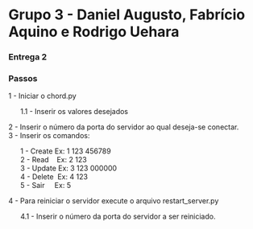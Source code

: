 # Grupo 3 - Daniel Augusto, Fabrício Aquino e Rodrigo Uehara
<h3>Entrega 2</h3>
<h3>Passos</h3>
1 - Iniciar o chord.py
<ul>1.1 - Inserir os valores desejados</ul>
2 - Inserir o número da porta do servidor ao qual deseja-se conectar.<br/>
3 - Inserir os comandos:
<ul>1 - Create Ex: 1 123 456789<br/>
2 - Read&nbsp; &nbsp; Ex: 2 123<br/>
3 - Update Ex: 3 123 000000<br/>
4 - Delete&nbsp; Ex: 4 123<br/>
5 - Sair&nbsp; &nbsp; &nbsp;Ex: 5</ul>
4 - Para reiniciar o servidor execute o arquivo restart_server.py
<ul>4.1 - Inserir o número da porta do servidor a ser reiniciado.</ul>
